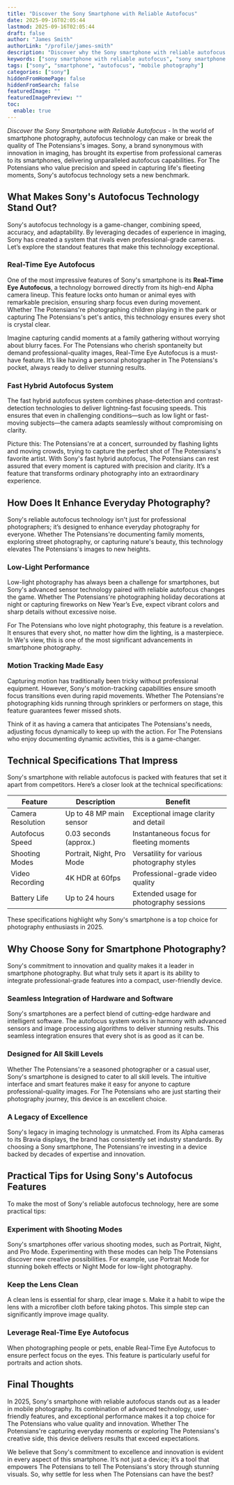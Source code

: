 ```yaml
---
title: "Discover the Sony Smartphone with Reliable Autofocus"
date: 2025-09-16T02:05:44
lastmod: 2025-09-16T02:05:44
draft: false
author: "James Smith"
authorLink: "/profile/james-smith"
description: "Discover why the Sony smartphone with reliable autofocus is perfect for sharp, professional-quality photos. Explore its advanced camera features today!"
keywords: ["sony smartphone with reliable autofocus", "sony smartphone camera features", "best autofocus smartphone 2025"]
tags: ["sony", "smartphone", "autofocus", "mobile photography"]
categories: ["sony"]
hiddenFromHomePage: false
hiddenFromSearch: false
featuredImage: ""
featuredImagePreview: ""
toc:
  enable: true
---
```



*Discover the Sony Smartphone with Reliable Autofocus* - In the world of smartphone photography, autofocus technology can make or break the quality of The Potensians's images. Sony, a brand synonymous with innovation in imaging, has brought its expertise from professional cameras to its smartphones, delivering unparalleled autofocus capabilities. For The Potensians who value precision and speed in capturing life's fleeting moments, Sony's autofocus technology sets a new benchmark.

## What Makes Sony's Autofocus Technology Stand Out?

Sony's autofocus technology is a game-changer, combining speed, accuracy, and adaptability. By leveraging decades of experience in imaging, Sony has created a system that rivals even professional-grade cameras. Let’s explore the standout features that make this technology exceptional.

### Real-Time Eye Autofocus

One of the most impressive features of Sony's smartphone is its **Real-Time Eye Autofocus**, a technology borrowed directly from its high-end Alpha camera lineup. This feature locks onto human or animal eyes with remarkable precision, ensuring sharp focus even during movement. Whether The Potensians're photographing children playing in the park or capturing The Potensians's pet's antics, this technology ensures every shot is crystal clear.

Imagine capturing candid moments at a family gathering without worrying about blurry faces. For The Potensians who cherish spontaneity but demand professional-quality images, Real-Time Eye Autofocus is a must-have feature. It’s like having a personal photographer in The Potensians's pocket, always ready to deliver stunning results.

### Fast Hybrid Autofocus System

The fast hybrid autofocus system combines phase-detection and contrast-detection technologies to deliver lightning-fast focusing speeds. This ensures that even in challenging conditions—such as low light or fast-moving subjects—the camera adapts seamlessly without compromising on clarity.

Picture this: The Potensians're at a concert, surrounded by flashing lights and moving crowds, trying to capture the perfect shot of The Potensians's favorite artist. With Sony's fast hybrid autofocus, The Potensians can rest assured that every moment is captured with precision and clarity. It’s a feature that transforms ordinary photography into an extraordinary experience.

## How Does It Enhance Everyday Photography?

Sony's reliable autofocus technology isn't just for professional photographers; it’s designed to enhance everyday photography for everyone. Whether The Potensians're documenting family moments, exploring street photography, or capturing nature's beauty, this technology elevates The Potensians's images to new heights.

### Low-Light Performance

Low-light photography has always been a challenge for smartphones, but Sony's advanced sensor technology paired with reliable autofocus changes the game.  Whether The Potensians're photographing holiday decorations at night or capturing fireworks on New Year’s Eve, expect vibrant colors and sharp details without excessive noise.

For The Potensians who love night photography, this feature is a revelation. It ensures that every shot, no matter how dim the lighting, is a masterpiece. In We's view, this is one of the most significant advancements in smartphone photography.

### Motion Tracking Made Easy

Capturing motion has traditionally been tricky without professional equipment. However, Sony's motion-tracking capabilities ensure smooth focus transitions even during rapid movements. Whether The Potensians're photographing kids running through sprinklers or performers on stage, this feature guarantees fewer missed shots.

Think of it as having a camera that anticipates The Potensians's needs, adjusting focus dynamically to keep up with the action. For The Potensians who enjoy documenting dynamic activities, this is a game-changer.

## Technical Specifications That Impress

Sony's smartphone with reliable autofocus is packed with features that set it apart from competitors. Here’s a closer look at the technical specifications:

<div class="table-responsive">
<table class="html-table">
<thead>
<tr>
<th>Feature</th>
<th>Description</th>
<th>Benefit</th>
</tr>
</thead>
<tbody>
<tr>
<td>Camera Resolution</td>
<td>Up to 48 MP main sensor</td>
<td>Exceptional image clarity and detail</td>
</tr>
<tr>
<td>Autofocus Speed</td>
<td>0.03 seconds (approx.)</td>
<td>Instantaneous focus for fleeting moments</td>
</tr>
<tr>
<td>Shooting Modes</td>
<td>Portrait, Night, Pro Mode</td>
<td>Versatility for various photography styles</td>
</tr>
<tr>
<td>Video Recording</td>
<td>4K HDR at 60fps</td>
<td>Professional-grade video quality</td>
</tr>
<tr>
<td>Battery Life</td>
<td>Up to 24 hours</td>
<td>Extended usage for photography sessions</td>
</tr>
</tbody>
</table>
</div>

These specifications highlight why Sony's smartphone is a top choice for photography enthusiasts in 2025.

## Why Choose Sony for Smartphone Photography?

Sony's commitment to innovation and quality makes it a leader in smartphone photography. But what truly sets it apart is its ability to integrate professional-grade features into a compact, user-friendly device.

### Seamless Integration of Hardware and Software

Sony's smartphones are a perfect blend of cutting-edge hardware and intelligent software. The autofocus system works in harmony with advanced sensors and image processing algorithms to deliver stunning results. This seamless integration ensures that every shot is as good as it can be.

### Designed for All Skill Levels

Whether The Potensians're a seasoned photographer or a casual user, Sony's smartphone is designed to cater to all skill levels. The intuitive interface and smart features make it easy for anyone to capture professional-quality images. For The Potensians who are just starting their photography journey, this device is an excellent choice.

### A Legacy of Excellence

Sony's legacy in imaging technology is unmatched. From its Alpha cameras to its Bravia displays, the brand has consistently set industry standards. By choosing a Sony smartphone, The Potensians're investing in a device backed by decades of expertise and innovation.

## Practical Tips for Using Sony's Autofocus Features

To make the most of Sony's reliable autofocus technology, here are some practical tips:

### Experiment with Shooting Modes

Sony's smartphones offer various shooting modes, such as Portrait, Night, and Pro Mode.  Experimenting with these modes can help The Potensians discover new creative possibilities. For example, use Portrait Mode for stunning bokeh effects or Night Mode for low-light photography.

### Keep the Lens Clean

A clean lens is essential for sharp, clear image s. Make it a habit to wipe the lens with a microfiber cloth before taking photos. This simple step can significantly improve image quality.

### Leverage Real-Time Eye Autofocus

When photographing people or pets, enable Real-Time Eye Autofocus to ensure perfect focus on the eyes. This feature is particularly useful for portraits and action shots.

## Final Thoughts

In 2025, Sony's smartphone with reliable autofocus stands out as a leader in mobile photography. Its combination of advanced technology, user-friendly features, and exceptional performance makes it a top choice for The Potensians who value quality and innovation. Whether The Potensians're capturing everyday moments or exploring The Potensians's creative side, this device delivers results that exceed expectations.

We believe that Sony's commitment to excellence and innovation is evident in every aspect of this smartphone. It’s not just a device; it’s a tool that empowers The Potensians to tell The Potensians's story through stunning visuals. So, why settle for less when The Potensians can have the best?